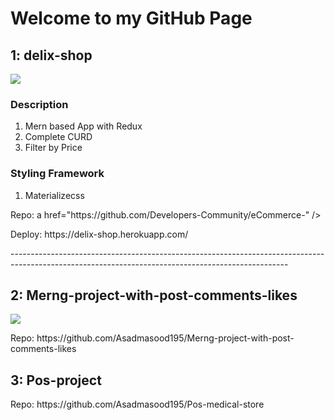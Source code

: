 <h1>Welcome to my GitHub Page </h1>

<h2>1: delix-shop</h2>
<img src="https://github.com/Developers-Community/eCommerce-/raw/main/frontend/public/images/Annotation%202021-02-04%20143843.png" />
<p>
<h3>Description</h3> 
<ol>
  <li>Mern based App with Redux</li>
  <li>Complete CURD</li>
  <li>Filter by Price</li>
</ol>
<h3>Styling Framework</h3>
<ol>
  <li>Materializecss</li>

</ol>
</p>
<p> Repo: a href="https://github.com/Developers-Community/eCommerce-" /></p>
<p> Deploy: https://delix-shop.herokuapp.com/</p>
---------------------------------------------------------------------------------------------------------------------------------------------------


<h2>2: Merng-project-with-post-comments-likes </h2>
<img src="https://github.com/Asadmasood195/Merng-project-with-post-comments-likes/raw/main/client/public/images/Annotation%202021-01-17%20164135.png" />
<p> Repo: https://github.com/Asadmasood195/Merng-project-with-post-comments-likes</p>


<h2>3: Pos-project </h2>
<p> Repo: https://github.com/Asadmasood195/Pos-medical-store</p>






